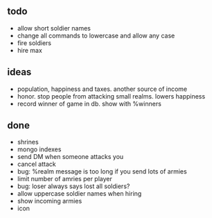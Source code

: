 ## todo

- allow short soldier names
- change all commands to lowercase and allow any case
- fire soldiers
- hire max


## ideas

- population, happiness and taxes.  another source of income
- honor.  stop people from attacking small realms.  lowers happiness
- record winner of game in db.  show with %winners


## done

- shrines
- mongo indexes
- send DM when someone attacks you
- cancel attack
- bug: %realm message is too long if you send lots of armies
- limit number of amries per player
- bug: loser always says lost all soldiers?
- allow uppercase soldier names when hiring
- show incoming armies
- icon
